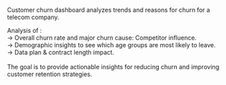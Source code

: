 Customer churn dashboard analyzes trends and reasons for churn for a telecom company. </br>

Analysis of : </br>
-> Overall churn rate and major churn cause: Competitor influence.</br>
-> Demographic insights to see which age groups are most likely to leave.</br>
-> Data plan & contract length impact. </br></br>
The goal is to provide actionable insights for reducing churn and improving customer retention strategies.
